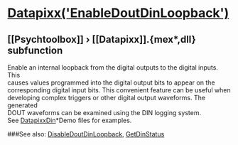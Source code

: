 # [Datapixx('EnableDoutDinLoopback')](Datapixx-EnableDoutDinLoopback) 
## [[Psychtoolbox]] &#8250; [[Datapixx]].{mex*,dll} subfunction


Enable an internal loopback from the digital outputs to the digital inputs. This  
causes values programmed into the digital output bits to appear on the  
corresponding digital input bits. This convenient feature can be useful when  
developing complex triggers or other digital output waveforms. The generated  
DOUT waveforms can be examined using the DIN logging system.  
See [DatapixxDin](DatapixxDin)\*Demo files for examples.  
  


###See also:
[DisableDoutDinLoopback](Datapixx-DisableDoutDinLoopback), [GetDinStatus](Datapixx-GetDinStatus)
